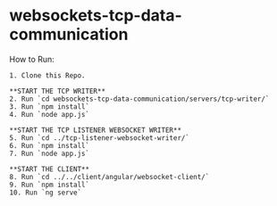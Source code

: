 # websockets-tcp-data-communication
 How to Run:
 
    1. Clone this Repo.
    
    **START THE TCP WRITER**
    2. Run `cd websockets-tcp-data-communication/servers/tcp-writer/`
    3. Run `npm install`
    4. Run `node app.js`
    
    **START THE TCP LISTENER WEBSOCKET WRITER**
    5. Run `cd ../tcp-listener-websocket-writer/`
    6. Run `npm install`
    7. Run `node app.js`
    
    **START THE CLIENT**
    8. Run `cd ../../client/angular/websocket-client/`
    9. Run `npm install`
    10. Run `ng serve`
